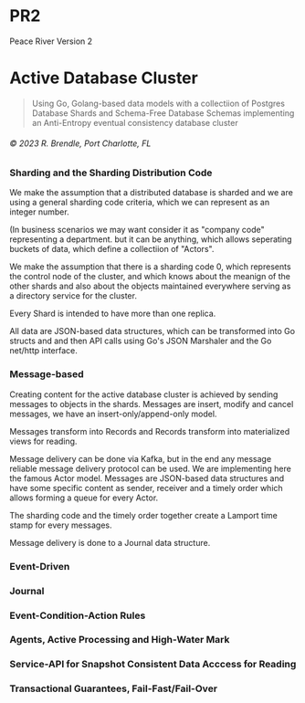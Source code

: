 # PR2

Peace River Version 2

# Active Database Cluster

> Using Go, Golang-based data models with a collectiion of Postgres Database Shards and Schema-Free Database Schemas implementing an Anti-Entropy eventual consistency database cluster

###### &copy; 2023 R. Brendle, Port Charlotte, FL
  
### Sharding and the Sharding Distribution Code
We make the assumption that a distributed database is sharded and we are using a general sharding code criteria, which we can represent as an integer number. 

(In business scenarios we may want consider it as "company code" representing a department. but it can be anything, which allows seperating buckets of data, which define a collectiion of "Actors".

We make the assumption that there is a sharding code 0, which represents the control node of the cluster, and which knows about the meanign of the other shards and also about the objects maintained everywhere serving as a directory service for the cluster.

Every Shard is intended to have more than one replica.

All data are JSON-based data structures, which can be transformed into Go structs and and then API calls using Go's JSON Marshaler and the Go net/http interface. 

### Message-based

Creating content for the active database cluster is achieved by sending messages to objects in the shards. Messages are insert, modify and cancel messages, we have an insert-only/append-only model.

Messages transform into Records and Records transform into materialized views for reading. 

Message delivery can be done via Kafka, but in the end any message reliable message delivery protocol can be used.  We are implementing here the famous Actor model. Messages are JSON-based data structures and have some specific content as sender, receiver and a timely order which allows forming a queue for every Actor.

The sharding code and the timely order together create a Lamport time stamp for every messages.

Message delivery is done to a Journal data structure.


### Event-Driven
### Journal
### Event-Condition-Action Rules
### Agents, Active Processing and High-Water Mark
### Service-API for Snapshot Consistent Data Acccess for Reading
### Transactional Guarantees, Fail-Fast/Fail-Over

> 

